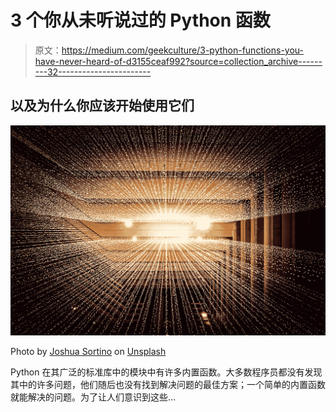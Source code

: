 # 3 个你从未听说过的 Python 函数

> 原文：<https://medium.com/geekculture/3-python-functions-you-have-never-heard-of-d3155ceaf992?source=collection_archive---------32----------------------->

## 以及为什么你应该开始使用它们

![](img/5cb6594895da173eb8bc3c1db526fb36.png)

Photo by [Joshua Sortino](https://unsplash.com/@sortino?utm_source=medium&utm_medium=referral) on [Unsplash](https://unsplash.com?utm_source=medium&utm_medium=referral)

Python 在其广泛的标准库中的模块中有许多内置函数。大多数程序员都没有发现其中的许多问题，他们随后也没有找到解决问题的最佳方案；一个简单的内置函数就能解决的问题。为了让人们意识到这些…